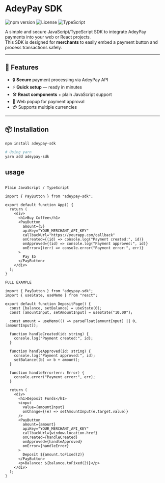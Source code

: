 # AdeyPay SDK

![npm version](https://img.shields.io/npm/v/adeypay-sdk?color=green&style=flat-square)
![License](https://img.shields.io/npm/l/adeypay-sdk?color=blue&style=flat-square)
![TypeScript](https://img.shields.io/badge/TypeScript-Ready-blue?style=flat-square)

A simple and secure JavaScript/TypeScript SDK to integrate AdeyPay payments into your web or React projects.  
This SDK is designed for **merchants** to easily embed a payment button and process transactions safely.

---

## 🚀 Features
- 🔒 **Secure** payment processing via AdeyPay API
- ⚡ **Quick setup** — ready in minutes
- 🛠 **React components** + plain JavaScript support
- 📡 Web popup for payment approval
- 💳 Supports multiple currencies

---

## 📦 Installation
```bash
npm install adeypay-sdk

# Using yarn
yarn add adeypay-sdk
```

## usage
``` react

Plain JavaScript / TypeScript

import { PayButton } from "adeypay-sdk";

export default function App() {
  return (
    <div>
      <h1>Buy Coffee</h1>
      <PayButton
        amount={5}
        apiKey="YOUR_MERCHANT_API_KEY"
        callbackUrl="https://yourapp.com/callback"
        onCreated={(id) => console.log("Payment created:", id)}
        onApproved={(id) => console.log("Payment approved:", id)}
        onError={(err) => console.error("Payment error:", err)}
      >
        Pay $5
      </PayButton>
    </div>
  );
}

FULL EXAMPLE

import { PayButton } from "adeypay-sdk";
import { useState, useMemo } from "react";

export default function DepositPage() {
  const [balance, setBalance] = useState(0);
  const [amountInput, setAmountInput] = useState("10.00");

  const amount = useMemo(() => parseFloat(amountInput) || 0, [amountInput]);

  function handleCreated(id: string) {
    console.log("Payment created:", id);
  }

  function handleApproved(id: string) {
    console.log("Payment approved:", id);
    setBalance((b) => b + amount);
  }

  function handleError(err: Error) {
    console.error("Payment error:", err);
  }

  return (
    <div>
      <h1>Deposit Funds</h1>
      <input
        value={amountInput}
        onChange={(e) => setAmountInput(e.target.value)}
      />
      <PayButton
        amount={amount}
        apiKey="YOUR_MERCHANT_API_KEY"
        callbackUrl={window.location.href}
        onCreated={handleCreated}
        onApproved={handleApproved}
        onError={handleError}
      >
        Deposit ${amount.toFixed(2)}
      </PayButton>
      <p>Balance: ${balance.toFixed(2)}</p>
    </div>
  );
}

```
